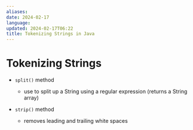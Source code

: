 ```yaml
---
aliases: 
date: 2024-02-17
language: 
updated: 2024-02-17T06:22
title: Tokenizing Strings in Java
---
```

# Tokenizing Strings
- `split()` method
	- use to split up a String using a regular expression (returns a String array)

- `strip()` method
	- removes leading and trailing white spaces
